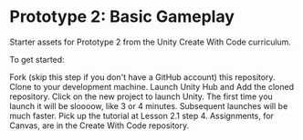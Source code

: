 # Prototype 2: Basic Gameplay

Starter assets for Prototype 2 from the Unity Create With Code curriculum.

To get started:

Fork (skip this step if you don't have a GitHub account) this repository.
Clone to your development machine.
Launch Unity Hub and Add the cloned repository.
Click on the new project to launch Unity. The first time you launch it will be sloooow, like 3 or 4 minutes. Subsequent launches will be much faster.
Pick up the tutorial at Lesson 2.1 step 4.
Assignments, for Canvas, are in the Create With Code repository.
